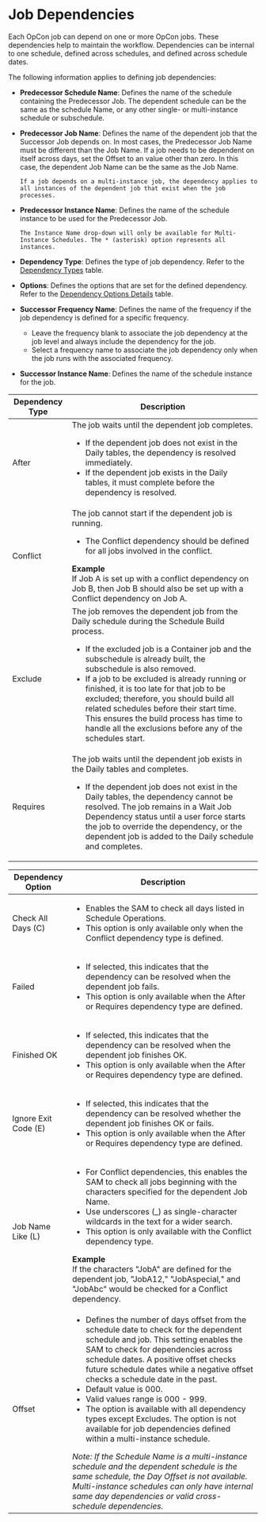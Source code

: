 # Job Dependencies

Each OpCon job can depend on one or more OpCon jobs. These dependencies help to maintain the workflow. Dependencies can be internal to one schedule, defined across schedules, and defined across schedule dates.

The following information applies to defining job dependencies:

- **Predecessor Schedule Name**: Defines the name of the schedule containing the Predecessor Job. The dependent schedule can be the same as the schedule Name, or any other single- or multi-instance schedule or subschedule.
- **Predecessor Job Name**: Defines the name of the dependent job that the Successor Job depends on. In most cases, the Predecessor Job Name must be different than the Job Name. If a job needs to be dependent on itself across days, set the Offset to an value other than zero. In this case, the dependent Job Name can be the same as the Job Name.

  ```shell
  If a job depends on a multi-instance job, the dependency applies to all instances of the dependent job that exist when the job processes.
  ```

- **Predecessor Instance Name**: Defines the name of the schedule instance to be used for the Predecessor Job.

  ```shell
  The Instance Name drop-down will only be available for Multi-Instance Schedules. The * (asterisk) option represents all instances.
  ```

- **Dependency Type**: Defines the type of job dependency. Refer to the [Dependency Types](#Dependency_Types) table.
- **Options**: Defines the options that are set for the defined dependency. Refer to the [Dependency Options Details](#Dependency_Options_Details) table.
- **Successor Frequency Name**: Defines the name of the frequency if the job dependency is defined for a specific frequency.
  - Leave the frequency blank to associate the job dependency at the job level and always include the dependency for the job.
  - Select a frequency name to associate the job dependency only when the job runs with the associated frequency.
- **Successor Instance Name**: Defines the name of the schedule instance for the job.

| Dependency Type | Description |
| --- | --- |
| After | The job waits until the dependent job completes.<ul><li>If the dependent job does not exist in the Daily tables, the dependency is resolved immediately.</li><li>If the dependent job exists in the Daily tables, it must complete before the dependency is resolved.</li></ul> |
| Conflict | The job cannot start if the dependent job is running.<ul><li>The Conflict dependency should be defined for all jobs involved in the conflict.</li></ul>**Example**<br />If Job A is set up with a conflict dependency on Job B, then Job B should also be set up with a Conflict dependency on Job A. |
| Exclude | The job removes the dependent job from the Daily schedule during the Schedule Build process.<ul><li>If the excluded job is a Container job and the subschedule is already built, the subschedule is also removed.</li><li>If a job to be excluded is already running or finished, it is too late for that job to be excluded; therefore, you should build all related schedules before their start time. This ensures the build process has time to handle all the exclusions before any of the schedules start.</li></ul>|
| Requires | The job waits until the dependent job exists in the Daily tables and completes.<ul><li>If the dependent job does not exist in the Daily tables, the dependency cannot be resolved. The job remains in a Wait Job Dependency status until a user force starts the job to override the dependency, or the dependent job is added to the Daily schedule and completes.</li></ul>|

| Dependency Option | Description |
| --- | --- |
| Check All Days (C) | <ul><li>Enables the SAM to check all days listed in Schedule Operations.</li><li>This option is only available only when the Conflict dependency type is defined.</li></ul> |
| Failed | <ul><li>If selected, this indicates that the dependency can be resolved when the dependent job fails.</li><li>This option is only available when the After or Requires dependency type are defined.</li></ul> |
| Finished OK | <ul><li>If selected, this indicates that the dependency can be resolved when the dependent job finishes OK.</li><li>This option is only available when the After or Requires dependency type are defined.</li></ul> |
| Ignore Exit Code (E) | <ul><li>If selected, this indicates that the dependency can be resolved whether the dependent job finishes OK or fails.</li><li>This option is only available when the After or Requires dependency type are defined.</li></ul> |
| Job Name Like (L) | <ul><li>For Conflict dependencies, this enables the SAM to check all jobs beginning with the characters specified for the dependent Job Name.</li><li>Use underscores (_) as single-character wildcards in the text for a wider search.</li><li>This option is only available with the Conflict dependency type.</li></ul>**Example**<br /> If the characters "JobA" are defined for the dependent job, "JobA12," "JobAspecial," and "JobAbc" would be checked for a Conflict dependency. |
| Offset | <ul><li>Defines the number of days offset from the schedule date to check for the dependent schedule and job. This setting enables the SAM to check for dependencies across schedule dates. A positive offset checks future schedule dates while a negative offset checks a schedule date in the past.</li><li>Default value is 000.</li><li>Valid values range is  000 - 999.</li><li>The option is available with all dependency types except Excludes. The option is not available for job dependencies defined within a multi-instance schedule.</li></ul>*Note: If the Schedule Name is a multi-instance schedule and the dependent schedule is the same schedule, the Day Offset is not available. Multi-instance schedules can only have internal same day dependencies or valid cross-schedule dependencies.* |
